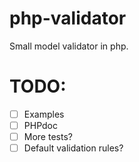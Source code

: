 # php-validator

Small model validator in php.

# TODO:
- [ ] Examples
- [ ] PHPdoc
- [ ] More tests?
- [ ] Default validation rules?

